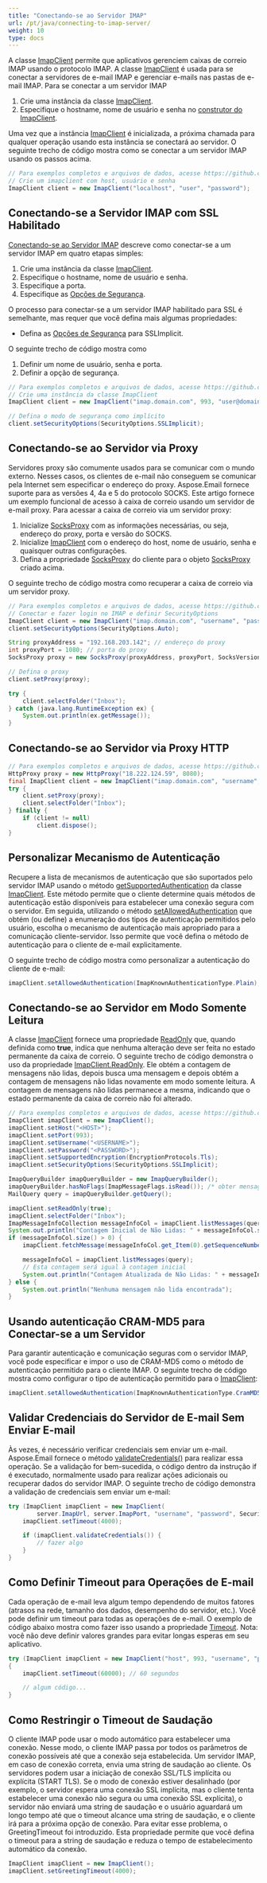 ```yaml
---
title: "Conectando-se ao Servidor IMAP"
url: /pt/java/connecting-to-imap-server/
weight: 10
type: docs
---
```



A classe [ImapClient](https://reference.aspose.com/email/java/com.aspose.email/imapclient/) permite que aplicativos gerenciem caixas de correio IMAP usando o protocolo IMAP. A classe [ImapClient](https://reference.aspose.com/email/java/com.aspose.email/imapclient/) é usada para se conectar a servidores de e-mail IMAP e gerenciar e-mails nas pastas de e-mail IMAP. Para se conectar a um servidor IMAP

1. Crie uma instância da classe [ImapClient](https://reference.aspose.com/email/java/com.aspose.email/imapclient/).
1. Especifique o hostname, nome de usuário e senha no [construtor do ImapClient](https://reference.aspose.com/email/java/com.aspose.email/imapclient/).

Uma vez que a instância [ImapClient](https://reference.aspose.com/email/java/com.aspose.email/imapclient/) é inicializada, a próxima chamada para qualquer operação usando esta instância se conectará ao servidor. O seguinte trecho de código mostra como se conectar a um servidor IMAP usando os passos acima.

~~~Java
// Para exemplos completos e arquivos de dados, acesse https://github.com/aspose-email/Aspose.Email-for-Java
// Crie um imapclient com host, usuário e senha
ImapClient client = new ImapClient("localhost", "user", "password");
~~~

## **Conectando-se a Servidor IMAP com SSL Habilitado**

[Conectando-se ao Servidor IMAP](/email/java/connecting-to-imap-server#connecting-with-imap-server) descreve como conectar-se a um servidor IMAP em quatro etapas simples:

1. Crie uma instância da classe [ImapClient](https://reference.aspose.com/email/java/com.aspose.email/imapclient/).
1. Especifique o hostname, nome de usuário e senha.
1. Especifique a porta.
1. Especifique as [Opções de Segurança](https://reference.aspose.com/email/java/com.aspose.email/securityoptions/).

O processo para conectar-se a um servidor IMAP habilitado para SSL é semelhante, mas requer que você defina mais algumas propriedades:

- Defina as [Opções de Segurança](https://reference.aspose.com/email/java/com.aspose.email/securityoptions/) para SSLImplicit.

O seguinte trecho de código mostra como

1. Definir um nome de usuário, senha e porta.
1. Definir a opção de segurança.

~~~Java
// Para exemplos completos e arquivos de dados, acesse https://github.com/aspose-email/Aspose.Email-for-Java
// Crie uma instância da classe ImapClient
ImapClient client = new ImapClient("imap.domain.com", 993, "user@domain.com", "pwd");

// Defina o modo de segurança como implícito
client.setSecurityOptions(SecurityOptions.SSLImplicit);
~~~

## **Conectando-se ao Servidor via Proxy**

Servidores proxy são comumente usados para se comunicar com o mundo externo. Nesses casos, os clientes de e-mail não conseguem se comunicar pela Internet sem especificar o endereço do proxy. Aspose.Email fornece suporte para as versões 4, 4a e 5 do protocolo SOCKS. Este artigo fornece um exemplo funcional de acesso à caixa de correio usando um servidor de e-mail proxy. Para acessar a caixa de correio via um servidor proxy:

1. Inicialize [SocksProxy](https://reference.aspose.com/email/java/com.aspose.email/socksproxy/) com as informações necessárias, ou seja, endereço do proxy, porta e versão do SOCKS.
1. Inicialize [ImapClient](https://reference.aspose.com/email/java/com.aspose.email/imapclient/) com o endereço do host, nome de usuário, senha e quaisquer outras configurações.
1. Defina a propriedade [SocksProxy](https://reference.aspose.com/email/java/com.aspose.email/socksproxy/) do cliente para o objeto [SocksProxy](https://reference.aspose.com/email/java/com.aspose.email/socksproxy/) criado acima.

O seguinte trecho de código mostra como recuperar a caixa de correio via um servidor proxy.

~~~Java
// Para exemplos completos e arquivos de dados, acesse https://github.com/aspose-email/Aspose.Email-for-Java
// Conectar e fazer login no IMAP e definir SecurityOptions
ImapClient client = new ImapClient("imap.domain.com", "username", "password");
client.setSecurityOptions(SecurityOptions.Auto);

String proxyAddress = "192.168.203.142"; // endereço do proxy
int proxyPort = 1080; // porta do proxy
SocksProxy proxy = new SocksProxy(proxyAddress, proxyPort, SocksVersion.SocksV5);

// Defina o proxy
client.setProxy(proxy);

try {
    client.selectFolder("Inbox");
} catch (java.lang.RuntimeException ex) {
    System.out.println(ex.getMessage());
}
~~~

## **Conectando-se ao Servidor via Proxy HTTP**

~~~Java
// Para exemplos completos e arquivos de dados, acesse https://github.com/aspose-email/Aspose.Email-for-Java
HttpProxy proxy = new HttpProxy("18.222.124.59", 8080);
final ImapClient client = new ImapClient("imap.domain.com", "username", "password");
try {
    client.setProxy(proxy);
    client.selectFolder("Inbox");
} finally {
    if (client != null)
        client.dispose();
}
~~~

## **Personalizar Mecanismo de Autenticação**

Recupere a lista de mecanismos de autenticação que são suportados pelo servidor IMAP usando o método [getSupportedAuthentication](https://reference.aspose.com/email/java/com.aspose.email/imapclient/#getSupportedAuthentication--) da classe [ImapClient](https://reference.aspose.com/email/java/com.aspose.email/imapclient/). Este método permite que o cliente determine quais métodos de autenticação estão disponíveis para estabelecer uma conexão segura com o servidor. Em seguida, utilizando o método [setAllowedAuthentication](https://reference.aspose.com/email/java/com.aspose.email/imapclient/#setAllowedAuthentication-long-) que obtém (ou define) a enumeração dos tipos de autenticação permitidos pelo usuário, escolha o mecanismo de autenticação mais apropriado para a comunicação cliente-servidor. Isso permite que você defina o método de autenticação para o cliente de e-mail explicitamente.

O seguinte trecho de código mostra como personalizar a autenticação do cliente de e-mail:

```java
imapClient.setAllowedAuthentication(ImapKnownAuthenticationType.Plain);
```

## **Conectando-se ao Servidor em Modo Somente Leitura**

A classe [ImapClient](https://reference.aspose.com/email/java/com.aspose.email/imapclient/) fornece uma propriedade [ReadOnly](https://reference.aspose.com/email/java/com.aspose.email/imapclient/#setReadOnly-boolean-) que, quando definida como **true**, indica que nenhuma alteração deve ser feita no estado permanente da caixa de correio. O seguinte trecho de código demonstra o uso da propriedade [ImapClient.ReadOnly](https://reference.aspose.com/email/java/com.aspose.email/imapclient/#setReadOnly-boolean-). Ele obtém a contagem de mensagens não lidas, depois busca uma mensagem e depois obtém a contagem de mensagens não lidas novamente em modo somente leitura. A contagem de mensagens não lidas permanece a mesma, indicando que o estado permanente da caixa de correio não foi alterado.

~~~Java
// Para exemplos completos e arquivos de dados, acesse https://github.com/aspose-email/Aspose.Email-for-Java
ImapClient imapClient = new ImapClient();
imapClient.setHost("<HOST>");
imapClient.setPort(993);
imapClient.setUsername("<USERNAME>");
imapClient.setPassword("<PASSWORD>");
imapClient.setSupportedEncryption(EncryptionProtocols.Tls);
imapClient.setSecurityOptions(SecurityOptions.SSLImplicit);

ImapQueryBuilder imapQueryBuilder = new ImapQueryBuilder();
imapQueryBuilder.hasNoFlags(ImapMessageFlags.isRead()); /* obter mensagens não lidas. */
MailQuery query = imapQueryBuilder.getQuery();

imapClient.setReadOnly(true);
imapClient.selectFolder("Inbox");
ImapMessageInfoCollection messageInfoCol = imapClient.listMessages(query);
System.out.println("Contagem Inicial de Não Lidas: " + messageInfoCol.size());
if (messageInfoCol.size() > 0) {
    imapClient.fetchMessage(messageInfoCol.get_Item(0).getSequenceNumber());

    messageInfoCol = imapClient.listMessages(query);
    // Esta contagem será igual à contagem inicial
    System.out.println("Contagem Atualizada de Não Lidas: " + messageInfoCol.size());
} else {
    System.out.println("Nenhuma mensagem não lida encontrada");
}
~~~

## **Usando autenticação CRAM-MD5 para Conectar-se a um Servidor**

Para garantir autenticação e comunicação seguras com o servidor IMAP, você pode especificar e impor o uso de CRAM-MD5 como o método de autenticação permitido para o cliente IMAP. O seguinte trecho de código mostra como configurar o tipo de autenticação permitido para o [ImapClient](https://reference.aspose.com/email/java/com.aspose.email/imapclient/):

```java
imapClient.setAllowedAuthentication(ImapKnownAuthenticationType.CramMD5);
```
## **Validar Credenciais do Servidor de E-mail Sem Enviar E-mail**

Às vezes, é necessário verificar credenciais sem enviar um e-mail. Aspose.Email fornece o método [validateCredentials()](https://reference.aspose.com/email/java/com.aspose.email/imapclient/#validateCredentials--) para realizar essa operação. Se a validação for bem-sucedida, o código dentro da instrução if é executado, normalmente usado para realizar ações adicionais ou recuperar dados do servidor IMAP. O seguinte trecho de código demonstra a validação de credenciais sem enviar um e-mail:

```java
try (ImapClient imapClient = new ImapClient(
        server.ImapUrl, server.ImapPort, "username", "password", SecurityOptions.Auto)) {
    imapClient.setTimeout(4000);

    if (imapClient.validateCredentials()) {
        // fazer algo
    }
}
```

## **Como Definir Timeout para Operações de E-mail**

Cada operação de e-mail leva algum tempo dependendo de muitos fatores (atrasos na rede, tamanho dos dados, desempenho do servidor, etc.). Você pode definir um timeout para todas as operações de e-mail. O exemplo de código abaixo mostra como fazer isso usando a propriedade [Timeout](https://reference.aspose.com/email/java/com.aspose.email/imapclient/#setTimeout-int-). Nota: você não deve definir valores grandes para evitar longas esperas em seu aplicativo.

~~~Java
try (ImapClient imapClient = new ImapClient("host", 993, "username", "password", SecurityOptions.SSLImplicit))
{
    imapClient.setTimeout(60000); // 60 segundos

    // algum código...
}
~~~

## **Como Restringir o Timeout de Saudação**

O cliente IMAP pode usar o modo automático para estabelecer uma conexão. Nesse modo, o cliente IMAP passa por todos os parâmetros de conexão possíveis até que a conexão seja estabelecida. Um servidor IMAP, em caso de conexão correta, envia uma string de saudação ao cliente. Os servidores podem usar a iniciação de conexão SSL/TLS implícita ou explícita (START TLS). Se o modo de conexão estiver desalinhado (por exemplo, o servidor espera uma conexão SSL implícita, mas o cliente tenta estabelecer uma conexão não segura ou uma conexão SSL explícita), o servidor não enviará uma string de saudação e o usuário aguardará um longo tempo até que o timeout alcance uma string de saudação, e o cliente irá para a próxima opção de conexão. Para evitar esse problema, o GreetingTimeout foi introduzido. Esta propriedade permite que você defina o timeout para a string de saudação e reduza o tempo de estabelecimento automático da conexão.

```java
ImapClient imapClient = new ImapClient();
imapClient.setGreetingTimeout(4000);
```